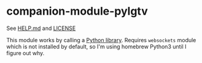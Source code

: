 # companion-module-pylgtv

See [HELP.md](./companion/HELP.md) and [LICENSE](./LICENSE)

This module works by calling a [Python library](https://github.com/chros73/bscpylgtv/tree/master).  Requires `websockets` module which is not installed by default, so I'm using homebrew Python3 until I figure out why.
